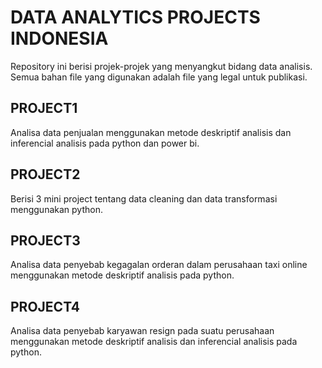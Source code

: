 # DATA ANALYTICS PROJECTS INDONESIA
Repository ini berisi projek-projek yang menyangkut bidang data analisis. Semua bahan file yang digunakan adalah file yang legal untuk publikasi.

## PROJECT1
Analisa data penjualan menggunakan metode deskriptif analisis dan inferencial analisis pada python dan power bi.

## PROJECT2
Berisi 3 mini project tentang data cleaning dan data transformasi menggunakan python.

## PROJECT3
Analisa data penyebab kegagalan orderan dalam perusahaan taxi online menggunakan metode deskriptif analisis pada python.

## PROJECT4
Analisa data penyebab karyawan resign pada suatu perusahaan menggunakan metode deskriptif analisis dan inferencial analisis pada python.


